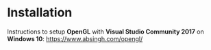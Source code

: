 # Installation

Instructions to setup **OpenGL** with **Visual Studio Community 2017** on **Windows 10**: https://www.absingh.com/opengl/
